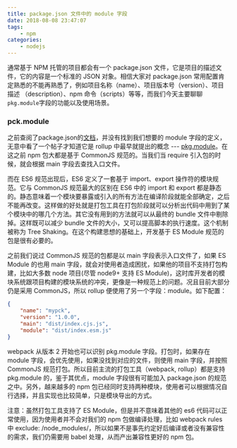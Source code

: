 ```yaml
---
title: package.json 文件中的 module 字段
date: 2018-08-08 23:47:07
tags:
    - npm
categories:
    - nodejs
---
```


通常基于 NPM 托管的项目都会有一个 package.json 文件，它是项目的描述文件，它的内容是一个标准的 JSON 对象。相信大家对 package.json 常用配置肯定熟悉的不能再熟悉了，例如项目名称（name）、项目版本号（version）、项目描述 （description）、npm 命令（scripts）等等，而我们今天主要聊聊`pkg.module`字段的功能以及使用场景。

### pck.module

之前查阅了package.json的[文档](https://docs.npmjs.com/files/package.json)，并没有找到我们想要的 module 字段的定义，无意中看了一个帖子才知道它是 rollup 中最早就提出的概念 --- [pkg.module](https://github.com/rollup/rollup/wiki/pkg.module)。在这之前 npm 包大都是基于 CommonJS 规范的。当我们当 require 引入包的时候，就会根据 main 字段去查找入口文件。

而在 ES6 规范出现后，ES6 定义了一套基于 import、export 操作符的模块规范。它与 CommonJS 规范最大的区别在 ES6 中的 import 和 export 都是静态的。静态意味着一个模块要暴露或引入的所有方法在编译阶段就能全部确定，之后不能再改变。这样做的好处就是打包工具在打包阶段就可以分析出代码中用到了某个模块中的哪几个方法。其它没有用到的方法就可以从最终的 bundle 文件中剔除掉。这样既可以减少 bundle 文件的大小，又可以提高脚本的执行速度。这个机制被称为 Tree Shaking。在这个构建思想的基础上，开发基于 ES Module 规范的包是很有必要的。

之前我们说过 CommonJS 规范的包都是以 main 字段表示入口文件了，如果 ES Module 的也用 main 字段，就会对使用者造成困扰，如果他的项目不支持打包构建，比如大多数 node 项目(尽管 node9+ 支持 ES Module)，这时库开发者的模块系统跟项目构建的模块系统的冲突，更像是一种规范上的问题。况且目前大部分仍是采用 CommonJS，所以 rollup 便使用了另一个字段：module。如下配置：
``` json
{
    "name": "mypck",
    "version": "1.0.0",
    "main": "dist/index.cjs.js",
    "module": "dist/index.esm.js"
}
```

webpack 从版本 2 开始也可以识别 pkg.module 字段。打包时，如果存在 module 字段，会优先使用，如果没找到对应的文件，则使用 main 字段，并按照 CommonJS 规范打包。所以目前主流的打包工具（webpack, rollup）都是支持 pkg.module 的，鉴于其优点，module 字段很有可能加入 package.json 的规范之中。另外，越来越多的 npm 包已经同时支持两种模块，使用者可以根据情况自行选择，并且实现也比较简单，只是模块导出的方式。

注意：虽然打包工具支持了 ES Module，但是并不意味着其他的 es6 代码可以正常使用，因为使用者并不会对我们的 npm 包做编译处理，比如 webpack rules 中 exclude: /node_modules/，所以如果不是事先约定好后编译或者没有兼容性的需求，我们仍需要用 babel 处理，从而产出兼容性更好的 npm 包。
